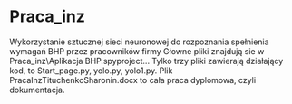# Praca_inz
Wykorzystanie sztucznej sieci neuronowej do rozpoznania spełnienia wymagań BHP przez pracowników firmy
Głowne pliki znajdują sie w Praca_inz\Aplikacja BHP\.spyproject\...
Tylko trzy pliki zawierają działający kod, to Start_page.py, yolo.py, yolo1.py.
Plik PracaInzTituchenkoSharonin.docx to cała praca dyplomowa, czyli dokumentacja.
